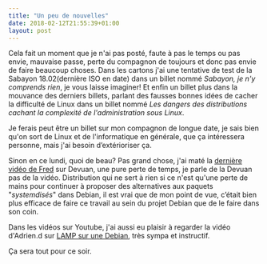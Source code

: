 ```yaml
---
title: "Un peu de nouvelles"
date: 2018-02-12T21:55:39+01:00
layout: post
---
```


Cela fait un moment que je n'ai pas posté, faute à pas le temps ou pas envie, mauvaise passe, perte du compagnon de toujours et donc pas envie de faire beaucoup choses.
Dans les cartons j'ai une tentative de test de la Sabayon 18.02(dernière ISO en date) dans un billet nommé *Sabayon, je n'y comprends rien*, je vous laisse imaginer! Et enfin un billet plus dans la mouvance des derniers billets, parlant des fausses bonnes idées de cacher la difficulté de Linux dans un billet nommé *Les dangers des distributions cachant la complexité de l'administration sous Linux*.

Je ferais peut être un billet sur mon compagnon de longue date, je sais bien qu'on sort de Linux et de l'informatique en générale, que ça intéressera personne, mais j'ai besoin d’extérioriser ça.

Sinon en ce lundi, quoi de beau? Pas grand chose, j'ai maté la [dernière vidéo de Fred](http://frederic.bezies.free.fr/blog/?p=17262) sur Devuan, une pure perte de temps, je parle de la Devuan pas de la vidéo. Distribution qui ne sert à rien si ce n'est qu'une perte de mains pour continuer à proposer des alternatives aux paquets "*systemdisés*" dans Debian, il est vrai que de mon point de vue, c’était bien plus efficace de faire ce travail au sein du projet Debian que de le faire dans son coin.

Dans les vidéos sur Youtube, j'ai aussi eu plaisir à regarder la vidéo d'Adrien.d sur [LAMP sur une Debian](https://www.youtube.com/watch?v=eTrE-Y92Qxk), très sympa et instructif.

Ça sera tout pour ce soir.
